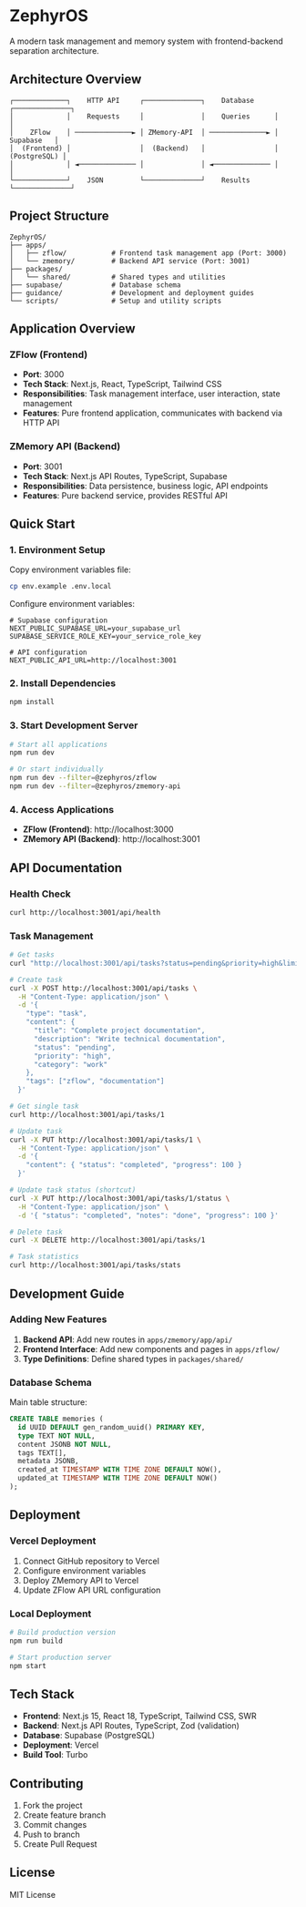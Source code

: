 # ZephyrOS

A modern task management and memory system with frontend-backend separation architecture.

## Architecture Overview

```
┌─────────────┐    HTTP API     ┌──────────────┐    Database     ┌──────────────┐
│             │    Requests     │              │    Queries      │              │
│    ZFlow    │ ──────────────► │ ZMemory-API  │ ──────────────► │   Supabase   │
│  (Frontend) │                 │  (Backend)   │                 │ (PostgreSQL) │
│             │ ◄────────────── │              │ ◄────────────── │              │
└─────────────┘    JSON         └──────────────┘    Results      └──────────────┘
```

## Project Structure

```
ZephyrOS/
├── apps/
│   ├── zflow/           # Frontend task management app (Port: 3000)
│   └── zmemory/         # Backend API service (Port: 3001)
├── packages/
│   └── shared/          # Shared types and utilities
├── supabase/            # Database schema
├── guidance/            # Development and deployment guides
└── scripts/             # Setup and utility scripts
```

## Application Overview

### ZFlow (Frontend)
- **Port**: 3000
- **Tech Stack**: Next.js, React, TypeScript, Tailwind CSS
- **Responsibilities**: Task management interface, user interaction, state management
- **Features**: Pure frontend application, communicates with backend via HTTP API

### ZMemory API (Backend)
- **Port**: 3001
- **Tech Stack**: Next.js API Routes, TypeScript, Supabase
- **Responsibilities**: Data persistence, business logic, API endpoints
- **Features**: Pure backend service, provides RESTful API

## Quick Start

### 1. Environment Setup

Copy environment variables file:
```bash
cp env.example .env.local
```

Configure environment variables:
```env
# Supabase configuration
NEXT_PUBLIC_SUPABASE_URL=your_supabase_url
SUPABASE_SERVICE_ROLE_KEY=your_service_role_key

# API configuration
NEXT_PUBLIC_API_URL=http://localhost:3001
```

### 2. Install Dependencies

```bash
npm install
```

### 3. Start Development Server

```bash
# Start all applications
npm run dev

# Or start individually
npm run dev --filter=@zephyros/zflow
npm run dev --filter=@zephyros/zmemory-api
```

### 4. Access Applications

- **ZFlow (Frontend)**: http://localhost:3000
- **ZMemory API (Backend)**: http://localhost:3001

## API Documentation

### Health Check
```bash
curl http://localhost:3001/api/health
```

### Task Management
```bash
# Get tasks
curl "http://localhost:3001/api/tasks?status=pending&priority=high&limit=10&offset=0&sort_by=created_at&sort_order=desc"

# Create task
curl -X POST http://localhost:3001/api/tasks \
  -H "Content-Type: application/json" \
  -d '{
    "type": "task",
    "content": {
      "title": "Complete project documentation",
      "description": "Write technical documentation",
      "status": "pending",
      "priority": "high",
      "category": "work"
    },
    "tags": ["zflow", "documentation"]
  }'

# Get single task
curl http://localhost:3001/api/tasks/1

# Update task
curl -X PUT http://localhost:3001/api/tasks/1 \
  -H "Content-Type: application/json" \
  -d '{
    "content": { "status": "completed", "progress": 100 }
  }'

# Update task status (shortcut)
curl -X PUT http://localhost:3001/api/tasks/1/status \
  -H "Content-Type: application/json" \
  -d '{ "status": "completed", "notes": "done", "progress": 100 }'

# Delete task
curl -X DELETE http://localhost:3001/api/tasks/1

# Task statistics
curl http://localhost:3001/api/tasks/stats
```

## Development Guide

### Adding New Features

1. **Backend API**: Add new routes in `apps/zmemory/app/api/`
2. **Frontend Interface**: Add new components and pages in `apps/zflow/`
3. **Type Definitions**: Define shared types in `packages/shared/`

### Database Schema

Main table structure:
```sql
CREATE TABLE memories (
  id UUID DEFAULT gen_random_uuid() PRIMARY KEY,
  type TEXT NOT NULL,
  content JSONB NOT NULL,
  tags TEXT[],
  metadata JSONB,
  created_at TIMESTAMP WITH TIME ZONE DEFAULT NOW(),
  updated_at TIMESTAMP WITH TIME ZONE DEFAULT NOW()
);
```

## Deployment

### Vercel Deployment

1. Connect GitHub repository to Vercel
2. Configure environment variables
3. Deploy ZMemory API to Vercel
4. Update ZFlow API URL configuration

### Local Deployment

```bash
# Build production version
npm run build

# Start production server
npm start
```

## Tech Stack

- **Frontend**: Next.js 15, React 18, TypeScript, Tailwind CSS, SWR
- **Backend**: Next.js API Routes, TypeScript, Zod (validation)
- **Database**: Supabase (PostgreSQL)
- **Deployment**: Vercel
- **Build Tool**: Turbo

## Contributing

1. Fork the project
2. Create feature branch
3. Commit changes
4. Push to branch
5. Create Pull Request

## License

MIT License
